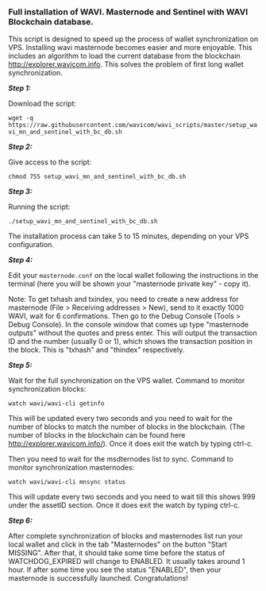 ### Full installation of WAVI. Masternode and Sentinel with WAVI Blockchain database.

This script is designed to speed up the process of wallet synchronization on VPS. Installing wavi masternode becomes easier and more enjoyable. This includes an algorithm to load the current database from the blockchain http://explorer.wavicom.info. This solves the problem of first long wallet synchronization.

***Step 1:*** 

Download the script:

`wget -q https://raw.githubusercontent.com/wavicom/wavi_scripts/master/setup_wavi_mn_and_sentinel_with_bc_db.sh`

***Step 2:***

Give access to the script:

`chmod 755 setup_wavi_mn_and_sentinel_with_bc_db.sh`

***Step 3:***

Running the script:

`./setup_wavi_mn_and_sentinel_with_bc_db.sh`

The installation process can take 5 to 15 minutes, depending on your VPS configuration.

***Step 4:***

Edit your `masternode.conf` on the local wallet following the instructions in the terminal (here you will be shown your "masternode private key" - copy it). 

Note: To get txhash and txindex, you need to create a new address for masternode (File > Receiving addresses > New), send to it exactly 1000 WAVI, wait for 6 confirmations. Then go to the Debug Console (Tools > Debug Console). In the console window that comes up type "masternode outputs" without the quotes and press enter. This will output the transaction ID and the number (usually 0 or 1), which shows the transaction position in the block. This is "txhash" and "thindex" respectively.

***Step 5:***

Wait for the full synchronization on the VPS wallet. 
Command to monitor synchronization blocks:

`watch wavi/wavi-cli getinfo`

This will be updated every two seconds and you need to wait for the number of blocks to match the number of blocks in the blockchain. (The number of blocks in the blockchain can be found here http://explorer.wavicom.info/). Once it does exit the watch by typing ctrl-c.

Then you need to wait for the msdternodes list to sync. Command to monitor synchronization masternodes:

`watch wavi/wavi-cli mnsync status`

This will update every two seconds and you need to wait till this shows 999 under the assetID section. Once it does exit the watch by typing ctrl-c.

***Step 6:***

After complete synchronization of blocks and masternodes list run your local wallet and click in the tab "Masternodes" on the button "Start MISSING". After that, it should take some time before the status of WATCHDOG_EXPIRED will change to ENABLED. It usually takes around 1 hour. If after some time you see the status "ENABLED", then your masternode is successfully launched. Congratulations!
